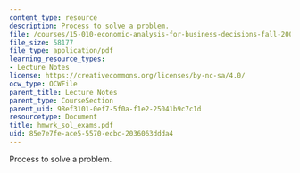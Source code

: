 ```yaml
---
content_type: resource
description: Process to solve a problem.
file: /courses/15-010-economic-analysis-for-business-decisions-fall-2004/85e7e7feace55570ecbc2036063ddda4_hmwrk_sol_exams.pdf
file_size: 58177
file_type: application/pdf
learning_resource_types:
- Lecture Notes
license: https://creativecommons.org/licenses/by-nc-sa/4.0/
ocw_type: OCWFile
parent_title: Lecture Notes
parent_type: CourseSection
parent_uid: 98ef3101-0ef7-5f0a-f1e2-25041b9c7c1d
resourcetype: Document
title: hmwrk_sol_exams.pdf
uid: 85e7e7fe-ace5-5570-ecbc-2036063ddda4
---
```

Process to solve a problem.